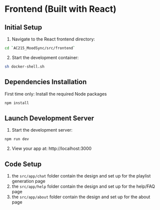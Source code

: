 # Frontend (Built with React) 

## Initial Setup
1. Navigate to the React frontend directory:
```bash
cd `AC215_MoodSync/src/frontend`
```
2. Start the development container:
```bash
sh docker-shell.sh
```

## Dependencies Installation
First time only: Install the required Node packages
```bash
npm install
```

## Launch Development Server
1. Start the development server:
```bash
npm run dev
```
2. View your app at: http://localhost:3000

## Code Setup
1. the `src/app/chat` folder contain the design and set up for the playlist generation page
2. the `src/app/help` folder contain the design and set up for the help/FAQ page
3. the `src/app/about` folder contain the design and set up for the about page

